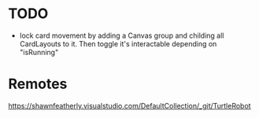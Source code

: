 # TODO

- lock card movement by adding a Canvas group and childing all CardLayouts to it. Then toggle it's interactable depending on "isRunning"

# Remotes

https://shawnfeatherly.visualstudio.com/DefaultCollection/_git/TurtleRobot